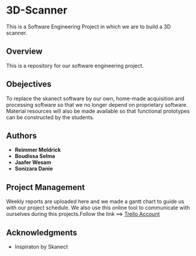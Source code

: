 # 3D-Scanner
This is a Software Engineering Project in which we are to build a 3D scanner. 

## Overview
This is a repository for our software engineering project.

## Obejectives
To replace the skanect software by our
own, home-made acquisition and processing software so that we no longer
depend on proprietary software. Material resources will also be made
available so that functional prototypes can be constructed by the students.


## Authors
* **Reimmer Meldrick** 
* **Boudissa Selma** 
* **Jaafer Wesam** 
* **Sonizara Danie**

## Project Management
Weekly reports are uploaded here and we made a gantt chart to guide us with our project schedule.
We also use this online tool to communicate with ourselves during this projects.Follow the link ==> [Trello Account](https://trello.com/b/MaBdGQ7p/software-engineering)

## Acknowledgments
* Inspiraton by Skanect
